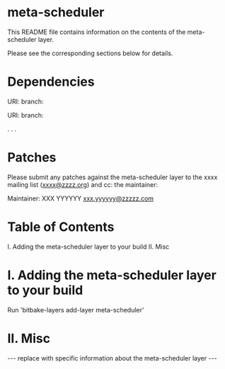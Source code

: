 # meta-scheduler

This README file contains information on the contents of the meta-scheduler layer.

Please see the corresponding sections below for details.

Dependencies
============

  URI: <first dependency>
  branch: <branch name>

  URI: <second dependency>
  branch: <branch name>

  .
  .
  .

Patches
=======

Please submit any patches against the meta-scheduler layer to the xxxx mailing list (xxxx@zzzz.org)
and cc: the maintainer:

Maintainer: XXX YYYYYY <xxx.yyyyyy@zzzzz.com>

Table of Contents
=================

  I. Adding the meta-scheduler layer to your build
 II. Misc


I. Adding the meta-scheduler layer to your build
=================================================

Run 'bitbake-layers add-layer meta-scheduler'

II. Misc
========

--- replace with specific information about the meta-scheduler layer ---
